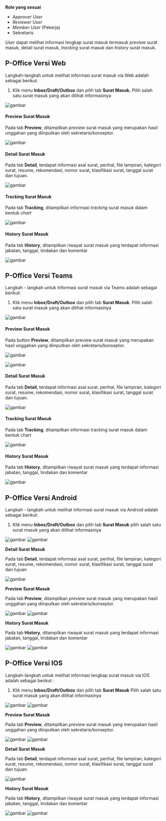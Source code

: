**Role yang sesuai**

- *Approver User*
- *Reviewer User*
- *Member User* (Pekerja)
- Sekretaris

_User_ dapat melihat informasi lengkap surat masuk termasuk _preview_ surat masuk, detail surat masuk, _tracking_ surat masuk dan _history_ surat masuk. 

## **P-Office Versi Web**

Langkah-langkah untuk melihat informasi surat masuk via Web adalah sebagai berikut.

1.    Klik menu **Inbox/Draft/Outbox** dan pilih tab **Surat Masuk.** Pilih salah satu surat masuk yang akan dilihat informasinya

![gambar](SuratMasuk/SM_Web/SM08.png)


####   **Preview Surat Masuk**

Pada tab **Preview**, ditampilkan _preview_ surat masuk yang merupakan hasil unggahan yang diinputkan oleh sekretaris/konseptor.

![gambar](SuratMasuk/SM_Web/SM09.png)

####   **Detail Surat Masuk**

Pada tab **Detail**, terdapat informasi asal surat, perihal, file lampiran, kategori surat, resume, rekomendasi, nomor surat, klasifikasi surat, tanggal surat dan tujuan.

![gambar](SuratMasuk/SM_Web/SM10.png)

####   **Tracking Surat Masuk**

Pada tab **Tracking**, ditampilkan informasi _tracking_ surat masuk dalam bentuk _chart_

![gambar](SuratMasuk/SM_Web/SM11.png)

####   **History Surat Masuk**

Pada tab **History**, ditampilkan riwayat surat masuk yang terdapat informasi jabatan, tanggal, tindakan dan komentar

![gambar](SuratMasuk/SM_Web/SM12.png)



## **P-Office Versi Teams**

Langkah - langkah untuk Informasi surat masuk via Teams adalah sebagai berikut:

1. Klik menu **Inbox/Draft/Outbox** dan pilih tab **Surat Masuk**. Pilih salah satu surat masuk yang akan dilihat informasinya

![gambar](SuratMasuk/SM_Teams/SM10.png)

####   **Preview Surat Masuk**

Pada button **Preview**, ditampilkan preview surat masuk yang merupakan hasil unggahan yang diinputkan oleh sekretaris/konseptor.

![gambar](SuratMasuk/SM_Teams/SM11.png)

![gambar](SuratMasuk/SM_Teams/SM12.png)

####   **Detail Surat Masuk**

Pada tab **Detail**, terdapat informasi asal surat, perihal, file lampiran, kategori surat, resume, rekomendasi, nomor surat, klasifikasi surat, tanggal surat dan tujuan.

![gambar](SuratMasuk/SM_Teams/SM13.png)

####   **Tracking Surat Masuk**

Pada tab **Tracking**, ditampilkan informasi tracking surat masuk dalam bentuk chart

![gambar](SuratMasuk/SM_Teams/SM14.png)

####   **History Surat Masuk**

Pada tab **History**, ditampilkan riwayat surat masuk yang terdapat informasi jabatan, tanggal, tindakan dan komentar

![gambar](SuratMasuk/SM_Teams/SM15.png)


## **P-Office Versi Android**

Langkah - langkah untuk melihat informasi surat masuk via Android adalah sebagai berikut:

1. Klik menu **Inbox/Draft/Outbox** dan pilih tab **Surat Masuk** pilih salah satu surat masuk yang akan dilihat informasinya

![gambar](SuratMasuk/SM_Android/InfoSM/A01.jpg) ![gambar](SuratMasuk/SM_Android/InfoSM/A02.jpg)

**Detail Surat Masuk**

Pada tab **Detail**, terdapat informasi asal surat, perihal, file lampiran, kategori surat, resume, rekomendasi, nomor surat, klasifikasi surat, tanggal surat dan tujuan

![gambar](SuratMasuk/SM_Android/InfoSM/D01.jpg)

**Preview Surat Masuk**

Pada tab **Preview**, ditampilkan _preview_ surat masuk yang merupakan hasil unggahan yang diinputkan oleh sekretaris/konseptor.

![gambar](SuratMasuk/SM_Android/InfoSM/P01.jpg) ![gambar](SuratMasuk/SM_Android/InfoSM/P02.jpg)

**History Surat Masuk**

Pada tab **History**, ditampilkan riwayat surat masuk yang terdapat informasi jabatan, tanggal, tindakan dan komentar

![gambar](SuratMasuk/SM_Android/InfoSM/H01.jpg) ![gambar](SuratMasuk/SM_Android/InfoSM/H01.jpg)


## **P-Office Versi IOS**

Langkah-langkah untuk melihat informasi lengkap surat masuk via IOS adalah sebagai berikut :

1.	Klik menu **Inbox/Draft/Outbox** dan pilih tab **Surat Masuk** Pilih salah satu surat masuk yang akan dilihat informasinya

![gambar](SuratMasuk/SM_IOS/SM-13.png) ![gambar](SuratMasuk/SM_IOS/SM-14.png)

**Preview Surat Masuk**

Pada tab **Preview**, ditampilkan _preview_ surat masuk yang merupakan hasil unggahan yang diinputkan oleh sekretaris/konseptor.

![gambar](SuratMasuk/SM_IOS/SM-15.png) ![gambar](SuratMasuk/SM_IOS/SM-16.png)

**Detail Surat Masuk**

Pada tab **Detail**, terdapat informasi asal surat, perihal, file lampiran, kategori surat, resume, rekomendasi, nomor surat, klasifikasi surat, tanggal surat dan tujuan.

![gambar](SuratMasuk/SM_IOS/SM-17.png)

**History Surat Masuk**

Pada tab **History**, ditampilkan riwayat surat masuk yang terdapat informasi jabatan, tanggal, tindakan dan komentar

![gambar](SuratMasuk/SM_IOS/SM-19.png) ![gambar](SuratMasuk/SM_IOS/SM-20.png)

